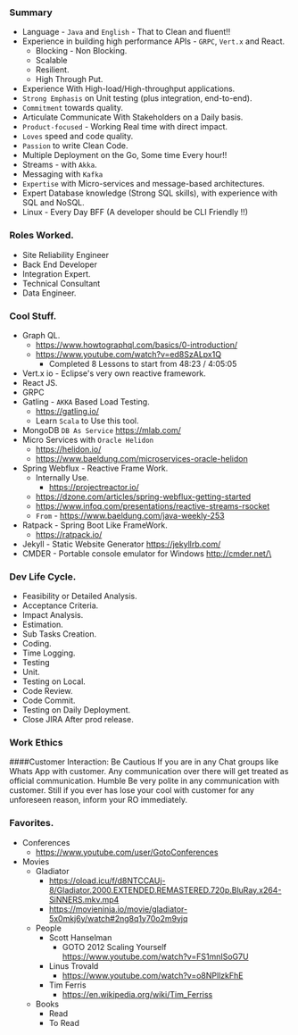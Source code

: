 ### Summary

* Language - `Java` and `English` - That to Clean and fluent!!
* Experience in building high performance APIs - `GRPC`, `Vert.x`  and React.
	* Blocking - Non Blocking.
	* Scalable
	* Resilient.
	* High Through Put.
* Experience With High-load/High-throughput applications.
* `Strong Emphasis` on Unit testing (plus integration, end-to-end). 
* `Commitment` towards quality.
* Articulate Communicate With Stakeholders on a Daily basis.
* `Product-focused` - Working Real time with direct impact.
* `Loves` speed and code quality. 
* `Passion` to write Clean Code.
* Multiple Deployment on the Go, Some time Every hour!!
* Streams -  with `Akka`.
* Messaging with `Kafka`
* `Expertise` with Micro-services and message-based architectures.
* Expert Database knowledge (Strong SQL skills), with experience with SQL and NoSQL.
* Linux - Every Day BFF (A developer should be CLI Friendly !!)

### Roles Worked.

* Site Reliability Engineer
* Back End Developer
* Integration Expert.
* Technical Consultant
* Data Engineer.

### Cool Stuff.

* Graph QL.
    * https://www.howtographql.com/basics/0-introduction/
    * https://www.youtube.com/watch?v=ed8SzALpx1Q  
		* Completed 8 Lessons to start from 48:23 / 4:05:05
* Vert.x io - Eclipse's very own reactive framework. 
* React JS.
* GRPC
* Gatling - `AKKA` Based Load Testing. 
   * https://gatling.io/
   * Learn `Scala` to Use this tool.
* MongoDB `DB As Service` https://mlab.com/
*  Micro Services with `Oracle Helidon`
   * https://helidon.io/
   * https://www.baeldung.com/microservices-oracle-helidon 
* Spring Webflux - Reactive Frame Work.
   * Internally Use.
      * https://projectreactor.io/
   * https://dzone.com/articles/spring-webflux-getting-started
   * https://www.infoq.com/presentations/reactive-streams-rsocket
   * `From` - https://www.baeldung.com/java-weekly-253
* Ratpack - Spring Boot Like FrameWork.
   * https://ratpack.io/
* Jekyll - Static Website Generator  https://jekyllrb.com/
* CMDER - Portable console emulator for Windows  http://cmder.net/\
   
### Dev Life Cycle.

* Feasibility or Detailed Analysis.
* Acceptance Criteria.
* Impact Analysis.
* Estimation.
* Sub Tasks Creation.
* Coding.
* Time Logging.
* Testing
* Unit.
* Testing on Local.
* Code Review.
* Code Commit.
* Testing on Daily Deployment.
* Close JIRA After prod release.

### Work Ethics
####Customer Interaction:
	Be Cautious 
	If you are in any Chat groups like Whats App with customer. 
	Any communication over there will get treated as official communication.
	Humble 
	Be very polite in any communication with customer.
	Still if you ever has lose your cool with customer for any unforeseen reason, inform your RO immediately.


### Favorites.

* Conferences
	* https://www.youtube.com/user/GotoConferences
* Movies
	* Gladiator
		* https://oload.icu/f/d8NTCCAUj-8/Gladiator.2000.EXTENDED.REMASTERED.720p.BluRay.x264-SiNNERS.mkv.mp4
		* https://movieninja.io/movie/gladiator-5x0mkj6y/watch#2ng8q1y70o2m9yjq
	* People
		* Scott Hanselman
			* GOTO 2012 Scaling Yourself  https://www.youtube.com/watch?v=FS1mnISoG7U
		* Linus Trovald
			* https://www.youtube.com/watch?v=o8NPllzkFhE
		* Tim Ferris
			* https://en.wikipedia.org/wiki/Tim_Ferriss
	* Books
		* Read
		* To Read
	
